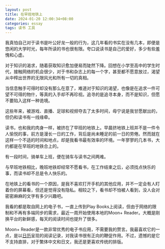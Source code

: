 ```yaml
---
layout: post
title: 在早班地铁上
date: 2024-01-20 12:00:34+08:00
categories: essay
tags: 读书 工具
---
```


我真怕自己对于读书是叶公好龙一般的行为，这几年看的书实在没有几本，即便是悠闲的大学时光，每年所读的书也很有限。夸口说读书是自己的爱好，多少有些羞愧和心虚。

对于知识的渴求，随着获取知识愈加便易而陡然下降。回想在小学至高中的学生时代，接触网络的机会很少，对于书和杂志上的每一个字，甚至都不愿意放过，渴望从中榨出世界的无限风光和所有一切的真相。

当信息触手可得时却没有那么在意了，难道对于知识的渴望，也像是在追求一件可望不可得的物什，等真的入手却不再珍视。追寻的是追寻本身，而不是知识，但愿不要陷入这样一种诡境。

这些年来，被游戏、直播、足球和视频夺去了太多时间，毋宁说是我甘愿献出的，但仍和读书有一线缘牵。

读书，也和我的肉身一样，被挤在了早班的地铁上。早晨挤地铁上班并不是一件令人愉悦的事，前方是漫长一日的工作，背后是尚未睡足的前一日的劳倦。然而就在这样一个不适的时间和地点，却是我看书最有效率的环境。一年寥寥的几本书，大约都是在早班的地铁合上的。

有一段时间，骑单车上班，便在骑车与读书之间两难。

与早班地铁相比，晚班地铁却经常不愿看书，在工作结束之后，必须找点快乐的事，而读书却不总是令人快乐的。

在地铁上的看书的一个原因，是我不喜欢打开手机的其他应用，并不一定会有人盯着你的屏幕看，但还是觉得没有隐私。相较之下，看书却不怕被人看到，没人会对密密麻麻的文字有多少兴趣吧。

我看的都是取自网上的电子书，一直上传到Play Books上阅读，但由于网络的限制和不再有多端同步的需求，最近一周开始使用本地的Moon+ Reader。大概是刚换平台的新鲜感，每天的阅读时间也提升了很多。

Moon+ Reader是一款非常优秀的电子书应用，不需要我的赘言。我最喜欢它的一点，是以[日历](https://t.me/vegerose/98)呈现的阅读记录，对我读书很有正向的鞭促作用。不过，遗憾的是它不支持直排，对于繁体中文和日文，我还是更喜欢传统的排版。
